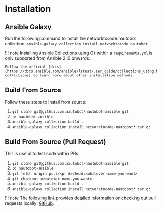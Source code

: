 # Installation

## Ansible Galaxy

Run the following command to install the networktocode.nautobot collection:
`ansible-galaxy collection install networktocode.nautobot`

!!! note
    Installing Ansible Collections using Git within a ``requirements.yml`` is only supported from Ansible 2.10 onwards.

    Follow the official [docs](https://docs.ansible.com/ansible/latest/user_guide/collections_using.html#installing-collections) to learn more about other installation methods.

## Build From Source

Follow these steps to install from source:

1. `git clone git@github.com:nautobot/nautobot-ansible.git`
2. `cd nautobot-ansible`
3. `ansible-galaxy collection build .`
4. `ansible-galaxy collection install networktocode-nautobot*.tar.gz`

## Build From Source (Pull Request)

This is useful to test code within PRs.

1. `git clone git@github.com:nautobot/nautobot-ansible.git`
2. `cd nautobot-ansible`
3. `git fetch origin pull/<pr #>/head:<whatever-name-you-want>`
4. `git checkout <whatever-name-you-want>`
5. `ansible-galaxy collection build .`
6. `ansible-galaxy collection install networktocode-nautobot*.tar.gz`

!!! note
    The following link provides detailed information on checking out pull requests locally: [GitHub](https://docs.github.com/en/pull-requests/collaborating-with-pull-requests/reviewing-changes-in-pull-requests/checking-out-pull-requests-locally).

